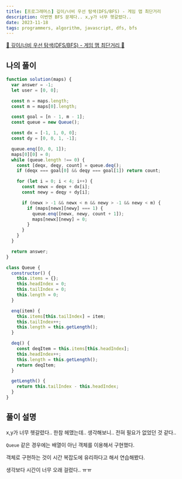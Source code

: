 ```yaml
---
title: [프로그래머스] 깊이/너비 우선 탐색(DFS/BFS) - 게임 맵 최단거리
description: 이번엔 BFS 문제다.. x,y가 너무 헷갈렸다..
date: 2023-11-18
tags: programmers, algorithm, javascript, dfs, bfs
---
```


[📌 깊이/너비 우선 탐색(DFS/BFS) - 게임 맴 최단거리 📌](https://school.programmers.co.kr/learn/courses/30/lessons/1844)

## 나의 풀이

```js
function solution(maps) {
  var answer = -1;
  let user = [0, 0];

  const n = maps.length;
  const m = maps[0].length;

  const goal = [n - 1, m - 1];
  const queue = new Queue();

  const dx = [-1, 1, 0, 0];
  const dy = [0, 0, 1, -1];

  queue.enq([0, 0, 1]);
  maps[0][0] = 0;
  while (queue.length !== 0) {
    const [deqx, deqy, count] = queue.deq();
    if (deqx === goal[0] && deqy === goal[1]) return count;

    for (let i = 0; i < 4; i++) {
      const newx = deqx + dx[i];
      const newy = deqy + dy[i];

      if (newx > -1 && newx < n && newy > -1 && newy < m) {
        if (maps[newx][newy] === 1) {
          queue.enq([newx, newy, count + 1]);
          maps[newx][newy] = 0;
        }
      }
    }
  }

  return answer;
}

class Queue {
  constructor() {
    this.items = {};
    this.headIndex = 0;
    this.tailIndex = 0;
    this.length = 0;
  }

  enq(item) {
    this.items[this.tailIndex] = item;
    this.tailIndex++;
    this.length = this.getLength();
  }

  deq() {
    const deqItem = this.items[this.headIndex];
    this.headIndex++;
    this.length = this.getLength();
    return deqItem;
  }

  getLength() {
    return this.tailIndex - this.headIndex;
  }
}
```

## 풀이 설명

x,y가 너무 헷갈렸다.. 한참 헤맸는데.. 생각해보니.. 전혀 필요가 없었던 것 같다..

`Queue` 같은 경우에는 배열이 아닌 객체를 이용해서 구현했다.

객체로 구현하는 것이 시간 복잡도에 유리하다고 해서 연습해봤다.

생각보다 시간이 너무 오래 걸렸다.. ㅠㅠ
